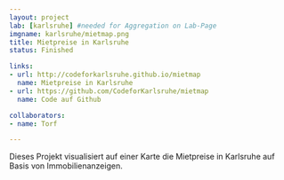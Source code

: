 ```yaml
---
layout: project
lab: [karlsruhe] #needed for Aggregation on Lab-Page
imgname: karlsruhe/mietmap.png
title: Mietpreise in Karlsruhe
status: Finished

links:
- url: http://codeforkarlsruhe.github.io/mietmap
  name: Mietpreise in Karlsruhe
- url: https://github.com/CodeforKarlsruhe/mietmap
  name: Code auf Github

collaborators:
- name: Torf

---
```


Dieses Projekt visualisiert auf einer Karte die Mietpreise in Karlsruhe auf Basis von Immobilienanzeigen.
